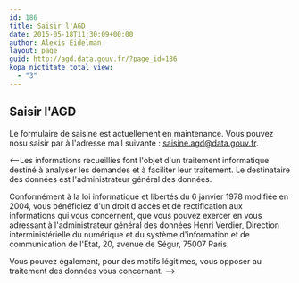 ```yaml
---
id: 186
title: Saisir l'AGD
date: 2015-05-18T11:30:09+00:00
author: Alexis Eidelman
layout: page
guid: http://agd.data.gouv.fr/?page_id=186
kopa_nictitate_total_view:
  - "3"
---
```


## Saisir l'AGD

Le formulaire de saisine est actuellement en maintenance. Vous pouvez nosu saisir par à l'adresse mail suivante : saisine.agd@data.gouv.fr.

<--Les informations recueillies font l'objet d'un traitement informatique destiné à analyser les demandes et à faciliter leur traitement. Le destinataire des données est l'administrateur général des données.

Conformément à la loi informatique et libertés du 6 janvier 1978 modifiée en 2004, vous bénéficiez d'un droit d'accès et de rectification aux informations qui vous concernent, que vous pouvez exercer en vous adressant à l'administrateur général des données Henri Verdier, Direction interministérielle du numérique et du système d'information et de communication de l'Etat, 20, avenue de Ségur, 75007 Paris.

Vous pouvez également, pour des motifs légitimes, vous opposer au traitement des données vous concernant.
-->
